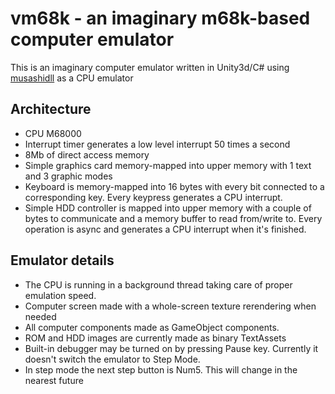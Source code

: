# vm68k - an imaginary m68k-based computer emulator

This is an imaginary computer emulator written in Unity3d/C# using [musashidll](https://github.com/viert/musashidll) as a CPU emulator

## Architecture

  * CPU M68000
  * Interrupt timer generates a low level interrupt 50 times a second
  * 8Mb of direct access memory
  * Simple graphics card memory-mapped into upper memory with 1 text and 3 graphic modes
  * Keyboard is memory-mapped into 16 bytes with every bit connected to a corresponding key. Every keypress generates a CPU interrupt.
  * Simple HDD controller is mapped into upper memory with a couple of bytes to communicate and a memory buffer to read from/write to. Every operation is async and generates a CPU interrupt when it's finished.
  
## Emulator details

  * The CPU is running in a background thread taking care of proper emulation speed.
  * Computer screen made with a whole-screen texture rerendering when needed
  * All computer components made as GameObject components.
  * ROM and HDD images are currently made as binary TextAssets
  * Built-in debugger may be turned on by pressing Pause key. Currently it doesn't switch the emulator to Step Mode.
  * In step mode the next step button is Num5. This will change in the nearest future
